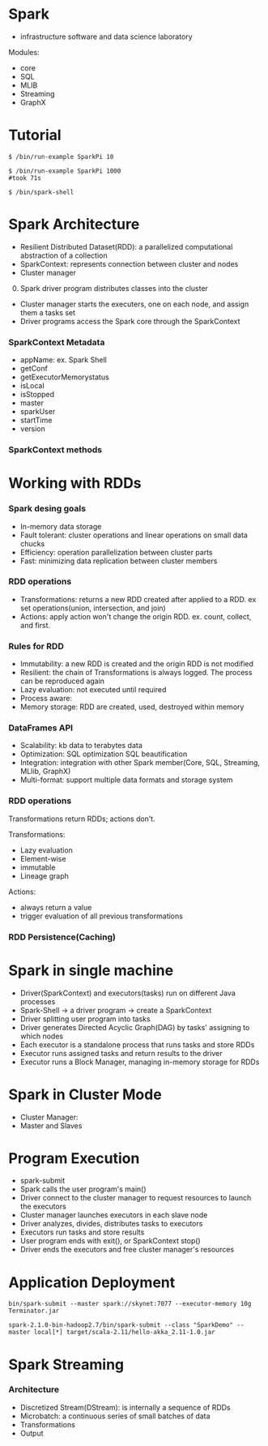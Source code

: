 Spark
===

* infrastructure software and data science laboratory

Modules:
* core
* SQL
* MLIB
* Streaming
* GraphX

# Tutorial

```
$ /bin/run-example SparkPi 10

$ /bin/run-example SparkPi 1000
#took 71s

$ /bin/spark-shell
```

# Spark Architecture

* Resilient Distributed Dataset(RDD): a parallelized computational abstraction of a collection
* SparkContext: represents connection between cluster and nodes
* Cluster manager

0. Spark driver program distributes classes into the cluster
* Cluster manager starts the executers, one on each node, and assign them a tasks set
* Driver programs access the Spark core through the SparkContext

### SparkContext Metadata

* appName: ex. Spark Shell
* getConf
* getExecutorMemorystatus
* isLocal
* isStopped
* master
* sparkUser
* startTime
* version

### SparkContext methods

# Working with RDDs

### Spark desing goals
* In-memory data storage
* Fault tolerant: cluster operations and linear operations on small data chucks
* Efficiency: operation parallelization between cluster parts
* Fast: minimizing data replication between cluster members

### RDD operations
* Transformations: returns a new RDD created after applied to a RDD. ex set operations(union, intersection, and join)
* Actions: apply action won't change the origin RDD. ex. count, collect, and first.

### Rules for RDD
* Immutability: a new RDD is created and the origin RDD is not modified
* Resilient: the chain of Transformations is always logged. The process can be reproduced again
* Lazy evaluation: not executed until required
* Process aware:
* Memory storage: RDD are created, used, destroyed within memory

### DataFrames API
* Scalability: kb data to terabytes data
* Optimization: SQL optimization SQL beautification
* Integration: integration with other Spark member(Core, SQL, Streaming, MLlib, GraphX)
* Multi-format: support multiple data formats and storage system

### RDD operations

Transformations return RDDs; actions don’t.

Transformations:
* Lazy evaluation
* Element-wise
* immutable
* Lineage graph

Actions:
* always return a value
* trigger evaluation of all previous transformations

### RDD Persistence(Caching)

# Spark in single machine

* Driver(SparkContext) and executors(tasks) run on different Java processes
* Spark-Shell -> a driver program -> create a SparkContext
* Driver splitting user program into tasks
* Driver generates Directed Acyclic Graph(DAG) by tasks' assigning to which nodes
* Each executor is a standalone process that runs tasks and store RDDs
* Executor runs assigned tasks and return results to the driver
* Executor runs a Block Manager, managing in-memory storage for RDDs

# Spark in Cluster Mode

* Cluster Manager:
* Master and Slaves

# Program Execution

* spark-submit
* Spark calls the user program's main()
* Driver connect to the cluster manager to request resources to launch the executors
* Cluster manager launches executors in each slave node
* Driver analyzes, divides, distributes tasks to executors
* Executors run tasks and store results
* User program ends with exit(), or SparkContext stop()
* Driver ends the executors and free cluster manager's resources

# Application Deployment

```
bin/spark-submit --master spark://skynet:7077 --executor-memory 10g Terminator.jar

spark-2.1.0-bin-hadoop2.7/bin/spark-submit --class "SparkDemo" --master local[*] target/scala-2.11/hello-akka_2.11-1.0.jar
```

# Spark Streaming

### Architecture

* Discretized Stream(DStream): is internally a sequence of RDDs
* Microbatch: a continuous series of small batches of data
* Transformations
* Output
